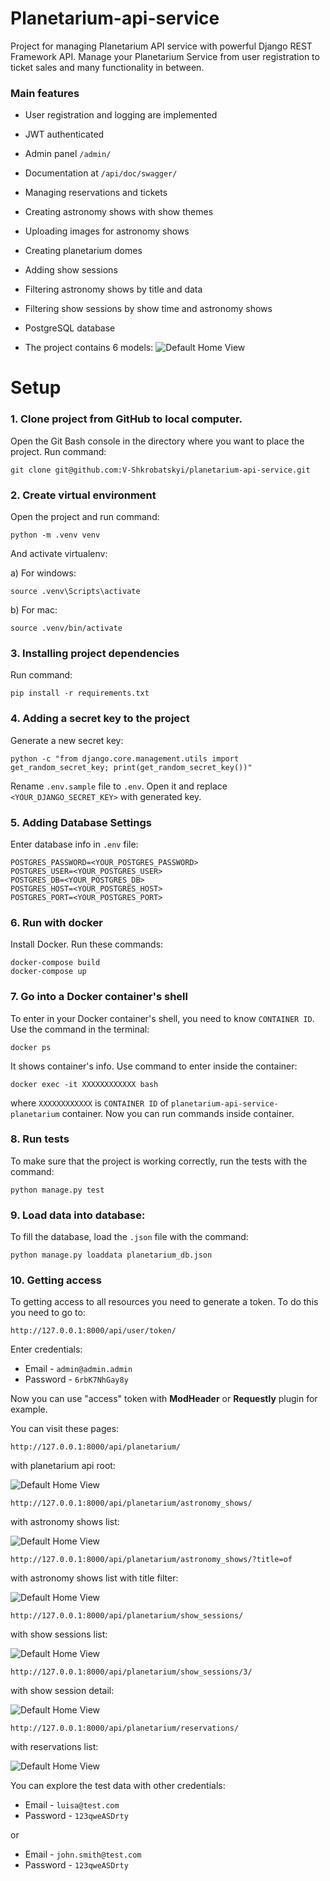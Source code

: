 # Planetarium-api-service
Project for managing Planetarium API service with powerful Django REST Framework API. Manage your Planetarium Service from user registration to ticket sales and many functionality in between.

### Main features

* User registration and logging are implemented

* JWT authenticated

* Admin panel `/admin/`

* Documentation at `/api/doc/swagger/`

* Managing reservations and tickets

* Creating astronomy shows with show themes

* Uploading images for astronomy shows

* Creating planetarium domes

* Adding show sessions

* Filtering astronomy shows by title and data

* Filtering show sessions by show time and astronomy shows

* PostgreSQL database

* The project contains 6 models:
![Default Home View](demo_screenshots/db_structure.png "DB structure")

# Setup

### 1. Clone project from GitHub to local computer.

Open the Git Bash console in the directory where you want to place the project. Run command:

    git clone git@github.com:V-Shkrobatskyi/planetarium-api-service.git

### 2. Create virtual environment

Open the project and run command:

    python -m .venv venv

And activate virtualenv:

a) For windows:

    source .venv\Scripts\activate

b) For mac:

    source .venv/bin/activate
      

### 3. Installing project dependencies

Run command:

    pip install -r requirements.txt

### 4. Adding a secret key to the project

Generate a new secret key:

    python -c "from django.core.management.utils import get_random_secret_key; print(get_random_secret_key())"

Rename `.env.sample` file to `.env`. Open it and replace `<YOUR_DJANGO_SECRET_KEY>` with generated key.

### 5. Adding Database Settings

Enter database info in `.env` file:

    POSTGRES_PASSWORD=<YOUR_POSTGRES_PASSWORD>
    POSTGRES_USER=<YOUR_POSTGRES_USER>
    POSTGRES_DB=<YOUR_POSTGRES_DB>
    POSTGRES_HOST=<YOUR_POSTGRES_HOST>
    POSTGRES_PORT=<YOUR_POSTGRES_PORT>

### 6. Run with docker

Install Docker. Run these commands:

    docker-compose build
    docker-compose up

### 7. Go into a Docker container's shell

To enter in your Docker container's shell, you need to know `CONTAINER ID`.
Use the command in the terminal:

    docker ps

It shows container's info. Use command to enter inside the container:

    docker exec -it XXXXXXXXXXXX bash

where `XXXXXXXXXXXX` is `CONTAINER ID` of `planetarium-api-service-planetarium` container.
Now you can run commands inside container.

### 8. Run tests

To make sure that the project is working correctly, run the tests with the command:

    python manage.py test 

### 9. Load data into database:

To fill the database, load the `.json` file with the command:

    python manage.py loaddata planetarium_db.json

### 10. Getting access

To getting access to all resources you need to generate a token. To do this you need to go to:

    http://127.0.0.1:8000/api/user/token/

Enter credentials:
* Email - `admin@admin.admin`
* Password - `6rbK7NhGay8y`

Now you can use "access" token with **ModHeader** or **Requestly** plugin for example.

You can visit these pages:

    http://127.0.0.1:8000/api/planetarium/
with planetarium api root:

![Default Home View](demo_screenshots/planetarium_api_overview.PNG "planetarium api root")

    http://127.0.0.1:8000/api/planetarium/astronomy_shows/
with astronomy shows list:

![Default Home View](demo_screenshots/astronomy_show_list.PNG "astronomy shows list")

    http://127.0.0.1:8000/api/planetarium/astronomy_shows/?title=of
with astronomy shows list with title filter:

![Default Home View](demo_screenshots/astronomy_show_list_with_filter.PNG "astronomy shows list with title filter")

    http://127.0.0.1:8000/api/planetarium/show_sessions/
with show sessions list:

![Default Home View](demo_screenshots/show_session_list.PNG "show sessions list")

    http://127.0.0.1:8000/api/planetarium/show_sessions/3/
with show session detail:

![Default Home View](demo_screenshots/show_session_detail.PNG "show session detail")

    http://127.0.0.1:8000/api/planetarium/reservations/
with reservations list:

![Default Home View](demo_screenshots/reservation_list.PNG "reservations list")

You can explore the test data with other credentials:

* Email - `luisa@test.com`
* Password - `123qweASDrty`

or

* Email - `john.smith@test.com`
*  Password - `123qweASDrty`
